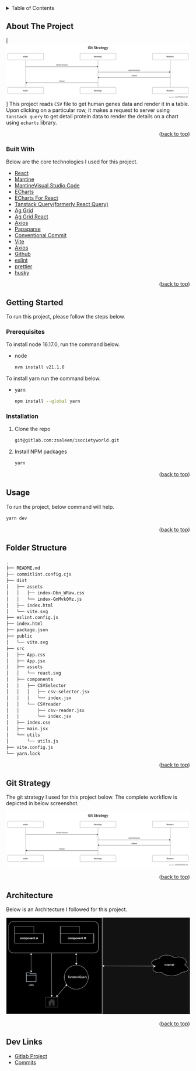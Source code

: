<!-- TABLE OF CONTENTS -->
<details>
  <summary>Table of Contents</summary>
  <ol>
    <li>
      <a href="#about-the-project">About The Project</a>
      <ul>
        <li><a href="#built-with">Built With</a></li>
      </ul>
    </li>
    <li>
      <a href="#getting-started">Getting Started</a>
      <ul>
        <li><a href="#prerequisites">Prerequisites</a></li>
        <li><a href="#installation">Installation</a></li>
      </ul>
    </li>
    <li><a href="#usage">Usage</a></li>
    <li><a href="#folder-structure">Folder Structure</a></li>
    <li><a href="#git-strategy">Git Strategy</a></li>
    <li><a href="#architecture">Architecture</a></li>
    <li><a href="#contributions">Contributions</a></li>
    <li><a href="#dev-links">Dev Links</a></li>
  </ol>
</details>



<!-- ABOUT THE PROJECT -->
## About The Project

[![Product Name Screen Shot](screenshots/git-strategy.png)]
This project reads `CSV` file to get human genes data and render it in a table. Upon clicking on a particular row, it makes a request to server using `tanstack query` to get detail protein data to render the details on a chart using `echarts` library.

<p align="right">(<a href="#readme-top">back to top</a>)</p>



### Built With

Below are the core technologies I used for this project.

* [React](https://reactjs.org/)
* [Mantine](https://mantine.dev/)
* [MantineVisual Studio Code](https://code.visualstudio.com/)
* [ECharts](https://echarts.apache.org/en/index.html)
* [ECharts For React](https://www.npmjs.com/package/echarts-for-react)
* [Tanstack Query(formerly React Query)](https://tanstack.com/)
* [Ag Grid](https://www.ag-grid.com/)
* [Ag Grid React](https://www.npmjs.com/package/ag-grid-react)
* [Axios](https://axios-http.com/)
* [Papaparse](https://www.papaparse.com/)
* [Conventional Commit](https://www.conventionalcommits.org/en/v1.0.0/)
* [Vite](https://vitejs.dev/)
* [Axios](https://axios-http.com/)
* [Github](https://github.com/)
* [eslint](https://eslint.org/)
* [prettier](https://prettier.io/)
* [husky](https://github.com/typicode/husky)


<p align="right">(<a href="#readme-top">back to top</a>)</p>

<!-- GETTING STARTED -->
## Getting Started

To run this project, please follow the steps below.

### Prerequisites

To install node 16.17.0, run the command below.

* node
  ```sh
  nvm install v21.1.0
  ```

To install yarn run the command below.
* yarn
  ```sh
  npm install --global yarn
  ```

### Installation

1. Clone the repo
   ```sh
   git@gitlab.com:zsaleem/isocietyworld.git
   ```
2. Install NPM packages
   ```sh
   yarn
   ```

<p align="right">(<a href="#readme-top">back to top</a>)</p>

<!-- USAGE EXAMPLES -->
## Usage

To run the project, below command will help.

  ```sh
  yarn dev
  ```

<p align="right">(<a href="#readme-top">back to top</a>)</p>



<!-- FOLDER STRUCTURE -->
## Folder Structure

  ```bash
  .
├── README.md
├── commitlint.config.cjs
├── dist
│   ├── assets
│   │   ├── index-Dbn_WRaw.css
│   │   └── index-GmMvk0Mz.js
│   ├── index.html
│   └── vite.svg
├── eslint.config.js
├── index.html
├── package.json
├── public
│   └── vite.svg
├── src
│   ├── App.css
│   ├── App.jsx
│   ├── assets
│   │   └── react.svg
│   ├── components
│   │   ├── CSVSelector
│   │   │   ├── csv-selector.jsx
│   │   │   └── index.jsx
│   │   └── CSVreader
│   │       ├── csv-reader.jsx
│   │       └── index.jsx
│   ├── index.css
│   ├── main.jsx
│   └── utils
│       └── utils.js
├── vite.config.js
└── yarn.lock
  ```

<p align="right">(<a href="#readme-top">back to top</a>)</p>

<!-- GIT STRATEGY -->
## Git Strategy

The git strategy I used for this project below. The complete workflow is depicted in below screenshot.

![Screenshot](screenshots/git-strategy.png)

<p align="right">(<a href="#readme-top">back to top</a>)</p>

<!-- ARCHITECTURE -->
## Architecture

Below is an Architecture I followed for this project.

![Screenshot](screenshots/architecture.jpg)

<p align="right">(<a href="#readme-top">back to top</a>)</p>

<!-- DEV LINKS -->
## Dev Links

* [Gitlab Project](https://gitlab.com/zsaleem/isocietyworld)
* [Commits](https://gitlab.com/zsaleem/isocietyworld/-/commits/master)

